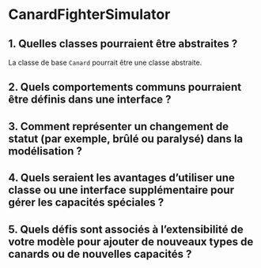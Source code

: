 # CanardFighterSimulator

## 1. Quelles classes pourraient être abstraites ?

La classe de base `Canard` pourrait être une classe abstraite.

## 2. Quels comportements communs pourraient être définis dans une interface ?

## 3. Comment représenter un changement de statut (par exemple, brûlé ou paralysé) dans la modélisation ?

## 4. Quels seraient les avantages d’utiliser une classe ou une interface supplémentaire pour gérer les capacités spéciales ?

## 5. Quels défis sont associés à l’extensibilité de votre modèle pour ajouter de nouveaux types de canards ou de nouvelles capacités ?